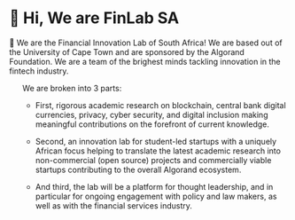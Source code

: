 # 👋 Hi, We are FinLab SA
👀 We are the Financial Innovation Lab of South Africa! We are based out of the University of Cape Town and are sponsored by the Algorand Foundation. We are a team of the brighest minds tackling innovation in the fintech industry. 
<ul>
We are broken into 3 parts:
  
- First, rigorous academic research on blockchain, central bank digital currencies, privacy, cyber security, and digital inclusion making meaningful contributions on the forefront of current knowledge.
  
- Second, an innovation lab for student-led startups with a uniquely African focus helping to translate the latest academic research into non-commercial (open source) projects and commercially viable startups contributing to the overall Algorand ecosystem.
  
- And third, the lab will be a platform for thought leadership, and in particular for ongoing engagement with policy and law makers, as well as with the financial services industry.

<!---
FinLabSA/FinLabSA is a ✨ special ✨ repository because its `README.md` (this file) appears on your GitHub profile.
You can click the Preview link to take a look at your changes.
--->
